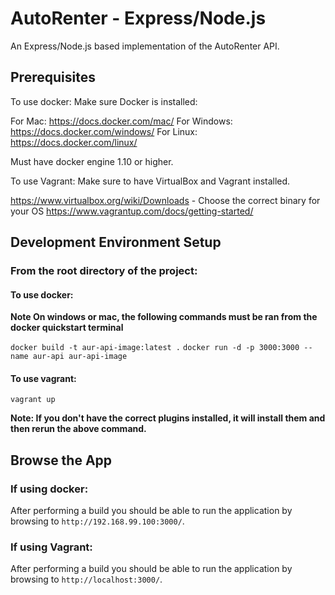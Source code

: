 # AutoRenter - Express/Node.js #

An Express/Node.js based implementation of the AutoRenter API.

## Prerequisites ##

To use docker:
Make sure Docker is installed:

For Mac: https://docs.docker.com/mac/
For Windows: https://docs.docker.com/windows/
For Linux: https://docs.docker.com/linux/

Must have docker engine 1.10 or higher.

To use Vagrant:
Make sure to have VirtualBox and Vagrant installed.

https://www.virtualbox.org/wiki/Downloads - Choose the correct binary for your OS
https://www.vagrantup.com/docs/getting-started/

## Development Environment Setup ##

### From the root directory of the project:

#### To use docker:

**Note On windows or mac, the following commands must be ran from the docker quickstart terminal**

 `docker build -t aur-api-image:latest .`
 `docker run -d -p 3000:3000 --name aur-api aur-api-image`

#### To use vagrant:
 `vagrant up`
 
 **Note: If you don't have the correct plugins installed, it will install them and then rerun the above command.**

## Browse the App

### If using docker:

After performing a build you should be able to run the application by browsing to `http://192.168.99.100:3000/`.

### If using Vagrant:

After performing a build you should be able to run the application by browsing to `http://localhost:3000/`.
